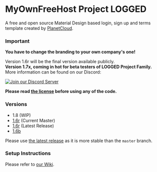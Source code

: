 # MyOwnFreeHost Project LOGGED
A free and open source Material Design based login, sign up and terms template created by [PlanetCloud](https://www.byet.net/index.php?/profile/528767-planetcloud/).

### Important  
**You have to change the branding to your own company's one!**

Version 1.6r will be the final version available publicly.  
**Version 1.7x, coming in hot for beta testers of LOGGED Project Family.**  
More information can be found on our Discord:  

<a href="https://discord.gg/j8xSZRF"><img src="https://discordapp.com/api/guilds/399429466566426635/widget.png?style=banner2" alt="Join our Discord Server" title="Planet Dev Network"></a>

**Please read [the license](LICENSE.md) before using any of the code.**

### Versions
- 1.8 (WIP)
- [1.6r](https://github.com/PlanetGamingGG/project-logged/tree/master) (Current Master)  
- [1.6r](https://github.com/PlanetGamingGG/project-logged/releases/tag/1.6r) (Latest Release)
- [1.6b](https://github.com/PlanetGamingGG/project-logged/releases/tag/1.6b)

Please use [the latest release](https://github.com/PlanetGamingGG/project-logged/releases/latest) as it is more stable than the `master` branch.  

### Setup Instructions
Please refer to [our Wiki](https://github.com/PlanetGamingGG/project-logged/wiki).
